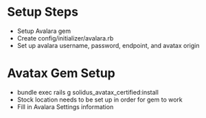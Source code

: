 Setup Steps
===========

* Setup Avalara gem
* Create config/initializer/avalara.rb
* Set up avalara username, password, endpoint, and avatax origin

Avatax Gem Setup
================
* bundle exec rails g solidus_avatax_certified:install
* Stock location needs to be set up in order for gem to work
* Fill in Avalara Settings information
